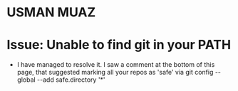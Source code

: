 # USMAN MUAZ
# Issue: Unable to find git in your PATH
* I have managed to resolve it. I saw a comment at the bottom of this page, that suggested marking all your repos as 'safe' via
git config --global --add safe.directory '*'

